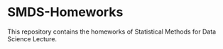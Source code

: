 # SMDS-Homeworks
This repository contains the homeworks of Statistical Methods for Data Science Lecture.
